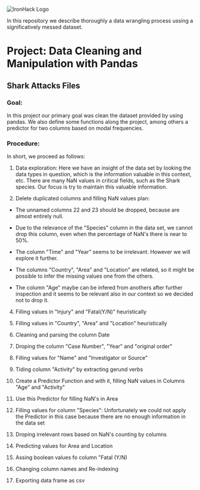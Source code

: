 
![IronHack Logo](https://s3-eu-west-1.amazonaws.com/ih-materials/uploads/upload_d5c5793015fec3be28a63c4fa3dd4d55.png)

In this repository we describe thoroughly a data wrangling process ussing a significatively messed dataset.

# Project: Data Cleaning and Manipulation with Pandas

## Shark Attacks Files

### Goal:

In this project our primary goal was clean the dataset provided by using pandas. We also define some functions along the project,
among others a predictor for two columns based on modal frequencies.

### Procedure:

In short, we proceed as follows:

1. Data exploration: Here we have an insight of the data set by looking the data types in question, which is the information valuable in this context, etc.
There are many NaN values in critical fields, such as the Shark species. Our focus is try to maintain this valuable information.

2. Delete duplicated columns and filling NaN values plan:

* The unnamed columns 22 and 23 should be dropped, because are almost entirely null.

* Due to the relevance of the "Species" column in the data set, we cannot drop this column, even when the percentage of NaN's there is near to 50%.

* The column "Time" and "Year" seems to be irrelevant. However we will explore it further.

* The columns "Country", "Area" and "Location" are related, so it might be possible to infer the missing values one from the others.

* The column "Age" maybe can be infered from anothers after further inspection and it seems to be relevant also in our context so we decided not to drop it.

4. Filling values in "Injury" and "Fatal(Y/N)" heuristically

5. Filling values in "Country", "Area" and "Location" heuristically

6. Cleaning and parsing the column Date

7. Droping the column "Case Number", "Year" and "original order"

8. Filling values for "Name" and "Investigator or Source"

9. Tiding column "Activity" by extracting gerund verbs

10. Create a Predictor Function and with it, filling NaN values in Columns "Age" and "Activity"

11. Use this Predictor for filling NaN's in Area 

12. Filling values for column "Species": Unfortunately we could not apply the Predictor in this case because there are no enough information in the data set

13. Droping irrelevant rows based on NaN's counting by columns

14. Predicting values for Area and Location

15. Assing boolean values fo column "Fatal (Y/N)

16. Changing column names and Re-indexing

17. Exporting data frame as csv 
